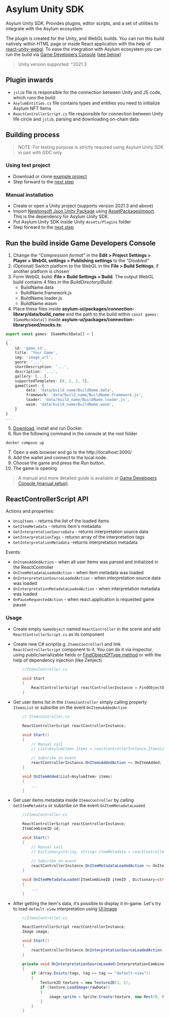 # Asylum Unity SDK

Asylum Unity SDK. Provides plugins, editor scripts, and a set of utilities to integrate with the Asylum ecosystem

The plugin is created for the Unity, and WebGL builds. You can run this build natively within HTML page or inside React application with the help of [react-unity-webgl](https://www.npmjs.com/package/react-unity-webgl). To ease the integration with Asylum ecosystem you can run the build via [Game Developers Console](https://gitlab.com/asylum-space/asylum-ui/-/tree/main/packages/game-developers-console) ([see below](#run-the-build-inside-game-developer-console))

> Unity version supported: ^2021.3

## Plugin inwards
- `jslib` file is responsible for the connection between Unity and JS code, which runs the build
- `AsylumEntities.cs` file contains types and entities you need to initialize Asylum NFT Items
- `ReactControllerScript.cs` file responsible for connection between Unity life circle and `jslib`, parsing and downloading on-chain data

## Building process

> NOTE: For testing purpose is strictly required using Asylum Unity SDK in pair with GDC only

### Using test project
- Download or clone [example project](https://gitlab.com/asylum-space/asylum-unity-sdk-example)
- Step forward to the [next step](#run-the-build-inside-game-developers-console)

### Manual installation
- Create or open a Unity project (supports version 2021.3 and above)
- Import [Newtonsoft Json Unity Package](https://docs.unity3d.com/Packages/com.unity.nuget.newtonsoft-json@2.0/manual/index.html) using [AssetPackagesImport](https://docs.unity3d.com/Manual/AssetPackagesImport.html). This is the dependency for Asylum Unity SDK.
- Put Asylum Unity SDK inside Unity `Assets/Plugins` folder
- Step forward to the [next step](#run-the-build-inside-game-developers-console)

## Run the build inside Game Developers Console
1. Change the _"Compression format"_ in the **Edit > Project Settings > Player > WebGL settings > Publishing settings** to the _"Disabled"_
2. (Optional) Switch platform to the WebGL in the **File > Build Settings**, if another platform is chosen
3. Form WebGL build: **File > Build Settings > Build**. The output WebGL build contains 4 files in the _BuildDirectory/Build_:
    - BuildName.data
    - BuildName.framework.js
    - BuildName.loader.js
    - BuildName.wasm
4. Place these files inside **asylum-ui/packages/connection-library/data/build_name** and the path to the build within `const games: IGameMockData[]` inside **asylum-ui/packages/connection-library/seed/mocks.ts**:
```ts
export const games: IGameMockData[] = [
...
{
    id: 'game_id',
    title: 'Your Game',
    img: 'image_url',
    genre: '...',
    shortDescription: '...',
    description: '...',
    gallery: [...],
    supportedTemplates: [0, 1, 2, 3],
    gameClient: {
         data: 'data/build_name/BuildName.data',
         framework: 'data/build_name/BuildName.framework.js',
         loader: 'data/build_name/BuildName.loader.js',
         wasm: 'data/build_name/BuildName.wasm',
    }
}
...
```

5. [Download](https://docs.docker.com/get-docker/), install and run Docker. 
6. Run the following command in the console at the root folder
```
docker compose up
```
7. Open a web browser and go to the http://localhost:3000/
8. Add the wallet and connect to the local node.
9. Choose the game and press the _Run_ button. 
10. The game is opening

>A manual and more detailed guide is available at [Game Developers Console (manual setup)](https://gitlab.com/asylum-space/asylum-ui/-/tree/main/packages/game-developers-console#run-game-developers-console-manual-setup).

## ReactControllerScript API
Actions and properties:
- `UniqItems` - returns the list of the loaded items
- `GetItemMetadata` - returns item's metadata
- `GetInterpretationSourceData` - returns interpretation source data
- `GetInterpretationTags` - retursn array of the interpretation tags
- `GetInterpretationMetadata` -returns interpretation metadata

Events:
- `OnItemsAddedAction` - when all user items was parsed and initialized in the ReactController
- `OnItemMetadataLoadedAction` - when item metadata was loaded
- `OnInterpretationSourceLoadedAction` - when interpretation source data was loaded
- `OnInterpretationMetadataLoadedAction` - when interpretation metadata was loaded
- `OnPauseRequestedAction` - when react.application is requested game pause

### Usage
- Create empty `GameObject` named `ReactController` in the scene and add `ReactControllerScript.cs` as its component
- Create new C# script(e.g. `ItemsController`) and link `ReactControllerScript` component to it. You can do it via inspector, using public/serializable fields or [FindObjectOfType method](https://docs.unity3d.com/ScriptReference/Object.FindObjectOfType.html) or with the help of dependency injection (like Zenject)
    ```cs
        //ItemsController.cs

        void Start
        {
            ReactControllerScript reactControllerInstance = FindObjectOfType<ReactControllerScript>();
        }
    ```
- Get user items list in the `ItemsController` simply calling property `ItemsList` or subsribe on the event `OnItemsAddedAction`
    ```cs
        // ItemsController.cs

        ReactControllerScript reactControllerInstance;

        void Start()
        {
            // Manual call
            // List<AsylumItem> items = reactControllerInstance.ItemsList;

            // Subsribe on event
            reactControllerInstance.OnItemsAddedAction += OnItemAdded;
        }

        void OnItemAdded(List<AsylumItem> items)
        {
            ...
        }
    ```
- Get user items metadata inside `ItemsController` by calling `GetItemMetadata` or subsribe on the event `OnItemMetadataLoaded`
    ```cs
        //ItemsController.cs

        ReactControllerScript reactControllerInstance;
        ItemCombineID id;

        void Start()
        {
            // Manual call
            // Dictionary<string, string> itemMetadata = reactControllerInstance.GetItemMetadata(id);
            
            // Subsribe on event
            reactControllerInstance.OnItemMetadataLoadedAction += OnItemMetadataLoaded;
        }

        void OnItemMetadataLoaded(ItemCombineID itemID , Dictionary<string, string> metadata)
        {
            ...
        }
    ```
- After getting the item's data, it’s possible to display it in-game. Let's try to load `default-view` interpretation using [UI:Image](https://docs.unity3d.com/2021.3/Documentation/ScriptReference/UIElements.Image.html)

    ```cs
        //ItemsController.cs

        ReactControllerScript reactControllerInstance;
        Image image;

        void Start()
        {
            reactControllerInstance.OnInterpretationSourceLoadedAction += OnInterpretationSourceLoaded;
        }

        private void OnInterpretationSourceLoaded(InterpretationCombineID interpretationID, string[] tags, byte[] rawData)
        {
            if (Array.Exists(tags, tag => tag == "default-view"))
            {
                Texture2D texture = new Texture2D(1, 1);
                if (texture.LoadImage(rawData))
                {
                    image.sprite = Sprite.Create(texture, new Rect(0, 0, texture.width, texture.height), new Vector2(texture.width / 2, texture.height / 2));
                }
            }
        }
    ```
